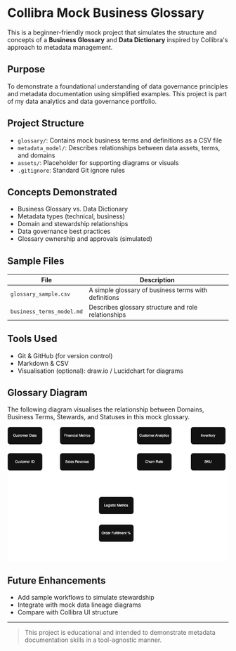 # Collibra Mock Business Glossary

This is a beginner-friendly mock project that simulates the structure and concepts of a **Business Glossary** and **Data Dictionary** inspired by Collibra's approach to metadata management.

##  Purpose

To demonstrate a foundational understanding of data governance principles and metadata documentation using simplified examples. This project is part of my data analytics and data governance portfolio.

##  Project Structure

- `glossary/`: Contains mock business terms and definitions as a CSV file
- `metadata_model/`: Describes relationships between data assets, terms, and domains
- `assets/`: Placeholder for supporting diagrams or visuals
- `.gitignore`: Standard Git ignore rules

##  Concepts Demonstrated

- Business Glossary vs. Data Dictionary
- Metadata types (technical, business)
- Domain and stewardship relationships
- Data governance best practices
- Glossary ownership and approvals (simulated)

##  Sample Files

| File | Description |
|------|-------------|
| `glossary_sample.csv` | A simple glossary of business terms with definitions |
| `business_terms_model.md` | Describes glossary structure and role relationships |

##  Tools Used

- Git & GitHub (for version control)
- Markdown & CSV
- Visualisation (optional): draw.io / Lucidchart for diagrams

## Glossary Diagram

The following diagram visualises the relationship between Domains, Business Terms, Stewards, and Statuses in this mock glossary.

![Glossary Diagram](assets/glossary_diagram.png)


##  Future Enhancements

- Add sample workflows to simulate stewardship
- Integrate with mock data lineage diagrams
- Compare with Collibra UI structure

---

> This project is educational and intended to demonstrate metadata documentation skills in a tool-agnostic manner.
